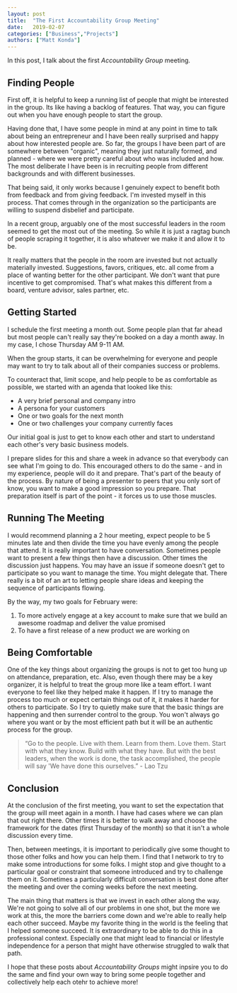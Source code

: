 ```yaml
---
layout: post
title:  "The First Accountability Group Meeting"
date:   2019-02-07
categories: ["Business","Projects"]
authors: ["Matt Konda"]
---
```


In this post, I talk about the first _Accountability Group_ meeting.

## Finding People

First off, it is helpful to keep a running list of people that might be interested in the 
group.  Its like having a backlog of features.  That way, you can figure out when you 
have enough people to start the group.

Having done that, I have some people in mind at any point in time to talk about
being an entrepreneur and I have been really surprised and happy about how interested 
people are.  So far, the groups I have been part of are somewhere between "organic", 
meaning they just naturally formed, and planned - where we were pretty careful about 
who was included and how.  The most deliberate I have been is in recruiting people 
from different backgrounds and with different businesses.

That being said, it only works because I genuinely expect to benefit both from feedback
and from giving feedback.  I'm invested myself in this process.  That comes through in 
the organization so the participants are willing to suspend disbelief and participate.

In a recent group, arguably one of the most successful leaders in the room seemed to get
 the most out of the meeting. So while it is just a ragtag bunch of people scraping
it together, it is also whatever we make it and allow it to be.

It really matters that the people in the room are invested but not actually 
materially invested.  Suggestions, favors, critiques, etc. all come from a place of 
wanting better for the other participant.  We don't want that pure incentive to 
get compromised.  That's what makes this different from a board, venture advisor, 
sales partner, etc.


## Getting Started

I schedule the first meeting a month out.  Some people plan that far ahead but most people
can't really say they're booked on a day a month away.  In my case, I chose Thursday AM
9-11 AM.

When the group starts, it can be overwhelming for everyone and people may want to try to 
talk about all of their companies success or problems.

To counteract that, limit scope, and help people to be as comfortable as possible, we 
started with an agenda that looked like this: 

- A very brief personal and company intro
- A persona for your customers
- One or two goals for the next month
- One or two challenges your company currently faces

Our initial goal is just to get to know each other and start to understand each other's 
very basic business models.

I prepare slides for this and share a week in advance so that everybody can see what I'm 
going to do.  This encouraged others to do the same - and in my experience, people will
do it and prepare.  That's part of the beauty of the process.  By nature of being a 
presenter to peers that you only sort of know, you want to make a good impression so you
prepare.  That preparation itself is part of the point - it forces us to use those muscles.

## Running The Meeting

I would recommend planning a 2 hour meeting, expect people to be 5 minutes late and then divide the 
time you have evenly among the people that attend.  It is really important to have 
conversation.  Sometimes people want to present a few things then have a discussion.
Other times the discussion just happens.  You may have an issue if someone doesn't get
to participate so you want to manage the time.  You might delegate that.  There really is 
a bit of an art to letting people share ideas and keeping the sequence of participants 
flowing.

By the way, my two goals for February were: 
1.  To more actively engage at a key account to make sure that we build an awesome roadmap and deliver the value promised
1.  To have a first release of a new product we are working on

## Being Comfortable

One of the key things about organizing the groups is not to get too hung up on attendance, 
preparation, etc.  Also, even though there may be a key organizer, it is helpful to treat
the group more like a team effort.  I want everyone to feel like they helped make it happen.
If I try to manage the process too much or expect certain things out of it, it makes it
harder for others to participate.  So I try to quietly make sure that the basic things are 
happening and then surrender control to the group.  You won't always go where you want or 
by the most efficient path but it will be an authentic process for the group.

>“Go to the people. Live with them. Learn from them. Love them. Start
with what they know. Build with what they have. But with the best
leaders, when the work is done, the task accomplished, the people will
say 'We have done this ourselves.” - Lao Tzu

## Conclusion

At the conclusion of the first meeting, you want to set the expectation that the group
will meet again in a month.  I have had cases where we can plan that out right there.
Other times it is better to walk away and choose the framework for the dates (first
Thursday of the month) so that it isn't a whole discussion every time.

Then, between meetings, it is important to periodically give some thought to those 
other folks and how you can help them.  I find that I network to try to make some 
introductions for some folks.  I might stop and give thought to a particular goal
or constraint that someone introduced and try to challenge them on it.  Sometimes
a particularly difficult conversation is best done after the meeting and over the 
coming weeks before the next meeting.

The main thing that matters is that we invest in each other along the way.  We're not 
going to solve all of our problems in one shot, but the more we work at this, the 
more the barriers come down and we're able to really help each other succeed.  Maybe
my favorite thing in the world is the feeling that I helped someone succeed.  It is 
extraordinary to be able to do this in a professional context.  Especially one that 
might lead to financial or lifestyle independence for a person that might have 
otherwise struggled to walk that path.

I hope that these posts about _Accountability Groups_ might inpsire you to do
the same and find your own way to bring some people together and collectively
help each otehr to achieve more!
